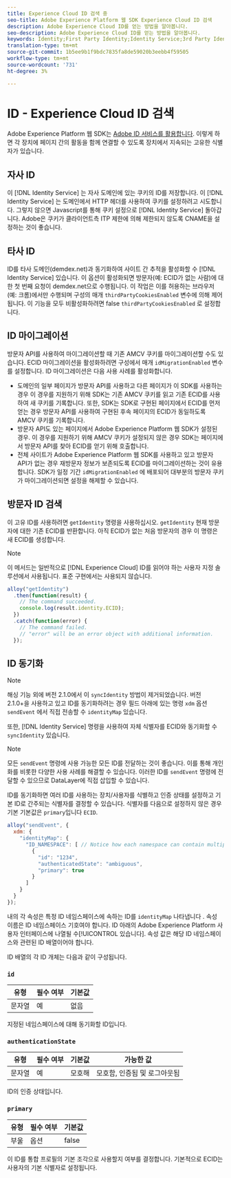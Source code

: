 ```yaml
---
title: Experience Cloud ID 검색 중
seo-title: Adobe Experience Platform 웹 SDK Experience Cloud ID 검색
description: Adobe Experience Cloud ID를 얻는 방법을 알아봅니다.
seo-description: Adobe Experience Cloud ID를 얻는 방법을 알아봅니다.
keywords: Identity;First Party Identity;Identity Service;3rd Party Identity;ID Migration;Visitor ID;third party identity;thirdPartyCookiesEnabled;idMigrationEnabled;getIdentity;Syncing Identities;syncIdentity;sendEvent;identityMap;primary;ecid;Identity Namespace;namespace id;authenticationState;hashEnabled;
translation-type: tm+mt
source-git-commit: 1b5ee9b1f9bdc7835fa8de59020b3eebb4f59505
workflow-type: tm+mt
source-wordcount: '731'
ht-degree: 3%

---
```



# ID - Experience Cloud ID 검색

Adobe Experience Platform 웹 SDK는 [Adobe ID 서비스를 활용합니다](../../identity-service/ecid.md). 이렇게 하면 각 장치에 페이지 간의 활동을 함께 연결할 수 있도록 장치에서 지속되는 고유한 식별자가 있습니다.

## 자사 ID

이 [!DNL Identity Service] 는 자사 도메인에 있는 쿠키의 ID를 저장합니다. 이 [!DNL Identity Service] 는 도메인에서 HTTP 헤더를 사용하여 쿠키를 설정하려고 시도합니다. 그렇지 않으면 Javascript를 통해 쿠키 설정으로 [!DNL Identity Service] 돌아갑니다. Adobe은 쿠키가 클라이언트측 ITP 제한에 의해 제한되지 않도록 CNAME을 설정하는 것이 좋습니다.

## 타사 ID

ID를 타사 도메인(demdex.net)과 동기화하여 사이트 간 추적을 활성화할 수 [!DNL Identity Service] 있습니다. 이 옵션이 활성화되면 방문자(예: ECID가 없는 사람)에 대한 첫 번째 요청이 demdex.net으로 수행됩니다. 이 작업은 이를 허용하는 브라우저(예: 크롬)에서만 수행되며 구성의 매개 `thirdPartyCookiesEnabled` 변수에 의해 제어됩니다. 이 기능을 모두 비활성화하려면 false `thirdPartyCookiesEnabled` 로 설정합니다.

## ID 마이그레이션

방문자 API를 사용하여 마이그레이션할 때 기존 AMCV 쿠키를 마이그레이션할 수도 있습니다. ECID 마이그레이션을 활성화하려면 구성에서 매개 `idMigrationEnabled` 변수를 설정합니다. ID 마이그레이션은 다음 사용 사례를 활성화합니다.

* 도메인의 일부 페이지가 방문자 API를 사용하고 다른 페이지가 이 SDK를 사용하는 경우 이 경우를 지원하기 위해 SDK는 기존 AMCV 쿠키를 읽고 기존 ECID를 사용하여 새 쿠키를 기록합니다. 또한, SDK는 SDK로 구현된 페이지에서 ECID를 먼저 얻는 경우 방문자 API를 사용하여 구현된 후속 페이지의 ECID가 동일하도록 AMCV 쿠키를 기록합니다.
* 방문자 API도 있는 페이지에서 Adobe Experience Platform 웹 SDK가 설정된 경우. 이 경우를 지원하기 위해 AMCV 쿠키가 설정되지 않은 경우 SDK는 페이지에서 방문자 API를 찾아 ECID를 얻기 위해 호출합니다.
* 전체 사이트가 Adobe Experience Platform 웹 SDK를 사용하고 있고 방문자 API가 없는 경우 재방문자 정보가 보존되도록 ECID를 마이그레이션하는 것이 유용합니다. SDK가 일정 기간 `idMigrationEnabled` 에 배포되어 대부분의 방문자 쿠키가 마이그레이션되면 설정을 해제할 수 있습니다.

## 방문자 ID 검색

이 고유 ID를 사용하려면 `getIdentity` 명령을 사용하십시오. `getIdentity` 현재 방문자에 대한 기존 ECID를 반환합니다. 아직 ECID가 없는 처음 방문자의 경우 이 명령은 새 ECID를 생성합니다.

>[!NOTE]
>
>이 메서드는 일반적으로 [!DNL Experience Cloud] ID를 읽어야 하는 사용자 지정 솔루션에서 사용됩니다. 표준 구현에서는 사용되지 않습니다.

```javascript
alloy("getIdentity")
  .then(function(result) {
    // The command succeeded.
    console.log(result.identity.ECID);
  })
  .catch(function(error) {
    // The command failed.
    // "error" will be an error object with additional information.
  });
```

## ID 동기화

>[!NOTE]
>
>해싱 기능 외에 버전 2.1.0에서 이 `syncIdentity` 방법이 제거되었습니다. 버전 2.1.0+을 사용하고 있고 ID를 동기화하려는 경우 필드 아래에 있는 명령 `xdm` 옵션 `sendEvent` 에서 직접 전송할 수 `identityMap` 있습니다.

또한, [!DNL Identity Service] 명령을 사용하여 자체 식별자를 ECID와 동기화할 수 `syncIdentity` 있습니다.

>[!NOTE]
>
>모든 `sendEvent` 명령에 사용 가능한 모든 ID를 전달하는 것이 좋습니다. 이를 통해 개인화를 비롯한 다양한 사용 사례를 해결할 수 있습니다. 이러한 ID를 `sendEvent` 명령에 전달할 수 있으므로 DataLayer에 직접 삽입할 수 있습니다.

ID를 동기화하면 여러 ID를 사용하는 장치/사용자를 식별하고 인증 상태를 설정하고 기본 ID로 간주되는 식별자를 결정할 수 있습니다. 식별자를 다음으로 설정하지 않은 경우 기본 기본값은 `primary`입니다 `ECID`.

```javascript
alloy("sendEvent", {
  xdm: {
    "identityMap": {
      "ID_NAMESPACE": [ // Notice how each namespace can contain multiple identifiers.
        {
          "id": "1234",
          "authenticatedState": "ambiguous",
          "primary": true
        }
      ]
    }
  }
});
```

내의 각 속성은 특정 ID 네임스페이스에 속하는 ID를 `identityMap` 나타냅니다 [](../../identity-service/namespaces.md). 속성 이름은 ID 네임스페이스 기호여야 합니다. ID 아래의 Adobe Experience Platform 사용자 인터페이스에 나열될 수[!UICONTROL 있습니다]. 속성 값은 해당 ID 네임스페이스와 관련된 ID 배열이어야 합니다.

ID 배열의 각 ID 개체는 다음과 같이 구성됩니다.

### `id`

| **유형** | **필수 여부** | **기본값** |
| -------- | ------------ | ----------------- |
| 문자열 | 예 | 없음 |

지정된 네임스페이스에 대해 동기화할 ID입니다.

### `authenticationState`

| **유형** | **필수 여부** | **기본값** | **가능한 값** |
| -------- | ------------ | ----------------- | ------------------------------------ |
| 문자열 | 예 | 모호해 | 모호함, 인증됨 및 로그아웃됨 |

ID의 인증 상태입니다.

### `primary`

| **유형** | **필수 여부** | **기본값** |
| -------- | ------------ | ----------------- |
| 부울 | 옵션 | false |

이 ID를 통합 프로필의 기본 조각으로 사용할지 여부를 결정합니다. 기본적으로 ECID는 사용자의 기본 식별자로 설정됩니다.
